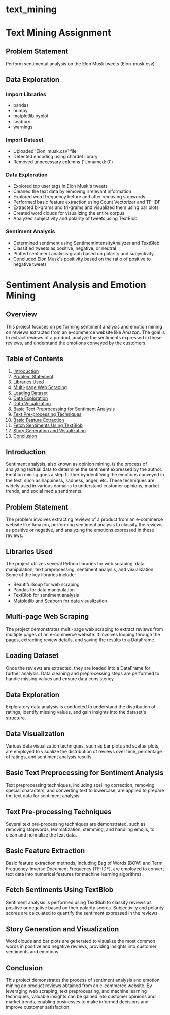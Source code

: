 # text_mining

# Text Mining Assignment

## Problem Statement

Perform sentimental analysis on the Elon Musk tweets (Elon-musk.csv)

## Data Exploration

### Import Libraries
- pandas
- numpy
- matplotlib.pyplot
- seaborn
- warnings

### Import Dataset
- Uploaded 'Elon_musk.csv' file
- Detected encoding using chardet library
- Removed unnecessary columns ('Unnamed: 0')

### Data Exploration
- Explored top user tags in Elon Musk's tweets
- Cleaned the text data by removing irrelevant information
- Explored word frequency before and after removing stopwords
- Performed basic feature extraction using Count Vectorizer and TF-IDF
- Extracted bi-grams and tri-grams and visualized them using bar plots
- Created word clouds for visualizing the entire corpus
- Analyzed subjectivity and polarity of tweets using TextBlob

### Sentiment Analysis
- Determined sentiment using SentimentIntensityAnalyzer and TextBlob
- Classified tweets as positive, negative, or neutral
- Plotted sentiment analysis graph based on polarity and subjectivity
- Concluded Elon Musk's positivity based on the ratio of positive to negative tweets

# Sentiment Analysis and Emotion Mining

## Overview
This project focuses on performing sentiment analysis and emotion mining on reviews extracted from an e-commerce website like Amazon. The goal is to extract reviews of a product, analyze the sentiments expressed in these reviews, and understand the emotions conveyed by the customers.

## Table of Contents
1. [Introduction](#introduction)
2. [Problem Statement](#problem-statement)
3. [Libraries Used](#libraries-used)
4. [Multi-page Web Scraping](#multi-page-web-scraping)
5. [Loading Dataset](#loading-dataset)
6. [Data Exploration](#data-exploration)
7. [Data Visualization](#data-visualization)
8. [Basic Text Preprocessing for Sentiment Analysis](#basic-text-preprocessing-for-sentiment-analysis)
9. [Text Pre-processing Techniques](#text-pre-processing-techniques)
10. [Basic Feature Extraction](#basic-feature-extraction)
11. [Fetch Sentiments Using TextBlob](#fetch-sentiments-using-textblob)
12. [Story Generation and Visualization](#story-generation-and-visualization)
13. [Conclusion](#conclusion)

## Introduction <a name="introduction"></a>
Sentiment analysis, also known as opinion mining, is the process of analyzing textual data to determine the sentiment expressed by the author. Emotion mining goes a step further by identifying the emotions conveyed in the text, such as happiness, sadness, anger, etc. These techniques are widely used in various domains to understand customer opinions, market trends, and social media sentiments.

## Problem Statement <a name="problem-statement"></a>
The problem involves extracting reviews of a product from an e-commerce website like Amazon, performing sentiment analysis to classify the reviews as positive or negative, and analyzing the emotions expressed in these reviews.

## Libraries Used <a name="libraries-used"></a>
The project utilizes several Python libraries for web scraping, data manipulation, text preprocessing, sentiment analysis, and visualization. Some of the key libraries include:
- BeautifulSoup for web scraping
- Pandas for data manipulation
- TextBlob for sentiment analysis
- Matplotlib and Seaborn for data visualization

## Multi-page Web Scraping <a name="multi-page-web-scraping"></a>
The project demonstrates multi-page web scraping to extract reviews from multiple pages of an e-commerce website. It involves looping through the pages, extracting review details, and saving the results to a DataFrame.

## Loading Dataset <a name="loading-dataset"></a>
Once the reviews are extracted, they are loaded into a DataFrame for further analysis. Data cleaning and preprocessing steps are performed to handle missing values and ensure data consistency.

## Data Exploration <a name="data-exploration"></a>
Exploratory data analysis is conducted to understand the distribution of ratings, identify missing values, and gain insights into the dataset's structure.

## Data Visualization <a name="data-visualization"></a>
Various data visualization techniques, such as bar plots and scatter plots, are employed to visualize the distribution of reviews over time, percentage of ratings, and sentiment analysis results.

## Basic Text Preprocessing for Sentiment Analysis <a name="basic-text-preprocessing-for-sentiment-analysis"></a>
Text preprocessing techniques, including spelling correction, removing special characters, and converting text to lowercase, are applied to prepare the text data for sentiment analysis.

## Text Pre-processing Techniques <a name="text-pre-processing-techniques"></a>
Several text pre-processing techniques are demonstrated, such as removing stopwords, lemmatization, stemming, and handling emojis, to clean and normalize the text data.

## Basic Feature Extraction <a name="basic-feature-extraction"></a>
Basic feature extraction methods, including Bag of Words (BOW) and Term Frequency-Inverse Document Frequency (TF-IDF), are employed to convert text data into numerical features for machine learning algorithms.

## Fetch Sentiments Using TextBlob <a name="fetch-sentiments-using-textblob"></a>
Sentiment analysis is performed using TextBlob to classify reviews as positive or negative based on their polarity scores. Subjectivity and polarity scores are calculated to quantify the sentiment expressed in the reviews.

## Story Generation and Visualization <a name="story-generation-and-visualization"></a>
Word clouds and bar plots are generated to visualize the most common words in positive and negative reviews, providing insights into customer sentiments and emotions.

## Conclusion <a name="conclusion"></a>
This project demonstrates the process of sentiment analysis and emotion mining on product reviews obtained from an e-commerce website. By leveraging web scraping, text preprocessing, and machine learning techniques, valuable insights can be gained into customer opinions and market trends, enabling businesses to make informed decisions and improve customer satisfaction.
